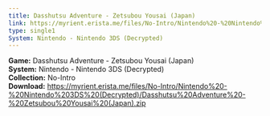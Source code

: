 ```yaml
---
title: Dasshutsu Adventure - Zetsubou Yousai (Japan)
link: https://myrient.erista.me/files/No-Intro/Nintendo%20-%20Nintendo%203DS%20(Decrypted)/Dasshutsu%20Adventure%20-%20Zetsubou%20Yousai%20(Japan).zip
type: single1
System: Nintendo - Nintendo 3DS (Decrypted)
---
```

<b>Game:</b> Dasshutsu Adventure - Zetsubou Yousai (Japan)<br>
<b>System:</b> Nintendo - Nintendo 3DS (Decrypted)<br>
<b>Collection:</b> No-Intro<br>
<b>Download:</b> https://myrient.erista.me/files/No-Intro/Nintendo%20-%20Nintendo%203DS%20(Decrypted)/Dasshutsu%20Adventure%20-%20Zetsubou%20Yousai%20(Japan).zip